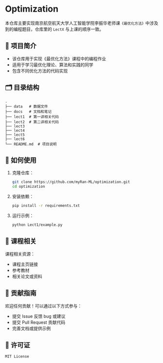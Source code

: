 # Optimization

本仓库主要实现南京航空航天大学人工智能学院李振华老师课`《最优化方法》`中涉及到的编程题目，仓库里的 `LectX` 与上课的顺序一致。

## 📌 项目简介  
- 该仓库用于实现《最优化方法》课程中的编程作业  
- 适用于学习最优化理论、算法和实践的同学  
- 包含不同优化方法的代码实现

## 🗂 目录结构
```text
.
├── data   # 数据文件
├── docs   # 文档和笔记
├── lect1  # 第一讲相关代码
├── lect2  # 第二讲相关代码
├── lect3
├── lect4
├── lect5
├── lect6
└── README.md  # 项目说明
```


## 🚀 如何使用
1. 克隆仓库：
   ```bash
   git clone https://github.com/myRan-ML/optimization.git
   cd optimization
   ```

2. 安装依赖：
    ```bash
    pip install -r requirements.txt
    ```

3. 运行示例：
    ```bash
    python Lect1/example.py
    ```

## 📖 课程相关
课程相关资源：
- 课程主页链接
- 参考教材
- 相关论文或资料

## 🤝 贡献指南
欢迎任何贡献！可以通过以下方式参与：
- 提交 Issue 反馈 bug 或建议
- 提交 Pull Request 贡献代码
- 完善文档或提供示例

## 📜 许可证
```text
MIT License
```